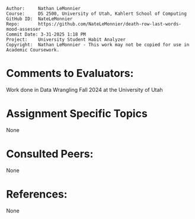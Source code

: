 
```
Author:     Nathan LeMonnier
Course:     DS 2500, University of Utah, Kahlert School of Computing
GitHub ID:  NateLeMonnier
Repo:       https://github.com/NateLeMonnier/death-row-last-words-mood-assesser 
Commit Date: 3-31-2025 1:18 PM
Project:    University Student Habit Analyzer
Copyright:  Nathan LeMonnier - This work may not be copied for use in Academic Coursework.
```

# Comments to Evaluators:
Work done in Data Wrangling Fall 2024 at the University of Utah

# Assignment Specific Topics
None

# Consulted Peers:
None

# References:
None
